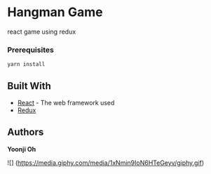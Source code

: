 # Hangman Game

react game using redux


### Prerequisites

```
yarn install
```

## Built With

* [React](https://reactjs.org/docs/) - The web framework used
* [Redux](https://redux.js.org/introduction) 


## Authors

**Yoonji Oh** 

![] (https://media.giphy.com/media/1xNmin9IoN6HTeGeyv/giphy.gif)
